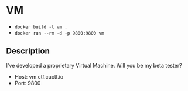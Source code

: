 # VM

* `docker build -t vm .`
* `docker run --rm -d -p 9800:9800 vm`

## Description

I've developed a proprietary Virtual Machine. Will you be my beta tester?

* Host: vm.ctf.cuctf.io
* Port: 9800

